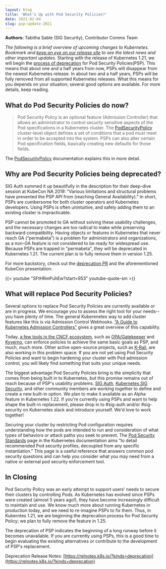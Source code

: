 ```yaml
---
layout: blog
title: 'What’s Up with Pod Security Policies?'
date: 2021-02-04
slug: psp-update-2021
---
```


**Authors:** Tabitha Sable (SIG Security), Contributor Comms Team

_The following is a brief overview of upcoming changes to Kubernetes. Bookmark and [keep an eye on our release site](https://www.kubernetes.dev/resources/release/) to see the latest news and other important updates._
Starting with the release of Kubernetes 1.21, we will begin the [process of deprecation](/docs/reference/using-api/deprecation-policy/) for Pod Security Policies(PSP). This means that about one and a half years from now, PSPs will disappear from the newest Kubernetes release. In about two and a half years, PSPs will be fully removed from all supported Kubernetes releases. What this means for you depends on your situation; several good options are available. For more details, keep reading.

## What do Pod Security Policies do now?

> Pod Security Policy is an optional feature (Admission Controller) that allows an administrator to control security sensitive aspects of the Pod specifications in a Kubernetes cluster. The [PodSecurityPolicy](/docs/reference/kubernetes-api/policies-resources/pod-security-policy-v1beta1/) cluster-level object defines a set of conditions that a pod must meet in order to be accepted into the system. PSPs can also alter certain Pod specification fields, basically creating new defaults for those fields.

The [PodSecurityPolicy](/docs/concepts/policy/pod-security-policy/) documentation explains this in more detail.

## Why are Pod Security Policies being deprecated? 

SIG Auth summed it up beautifully in the description for their deep-dive session at KubeCon NA 2019: "Various limitations and structural problems have prevented the PSP API from (reaching General Availability)." In short, PSPs are cumbersome for both cluster operators and Kubernetes developers. Using PSPs is often unintuitive, and safely adding them to an existing cluster is impracticable.

PSP cannot be promoted to GA without solving these usability challenges, and the necessary changes are too radical to make while preserving backward compatibility. Having objects or features in Kubernetes that never reach GA (“permabeta”) is a problem for administrators and organizations, as a non-GA feature is not considered to be ready for widespread use. Because PSPs are trapped in "permabeta", they will be deprecated in Kubernetes 1.21. The current plan is to fully remove them in version 1.25.

For more backstory, check out the [deprecation PR](https://github.com/kubernetes/kubernetes/pull/97171) and the aforementioned KubeCon presentation:

{{< youtube "SFtHRmPuhEw?start=953" youtube-quote-sm >}}

## What will replace Pod Security Policies? 

Several options to replace Pod Security Policies are currently available or are in progress. We encourage you to assess the right tool for your needs--you have plenty of time. The general Kuberenetes way to add cluster features like this is via Admission Control Webhooks. [“A Guide to Kubernetes Admission Controllers”](/blog/2019/03/21/a-guide-to-kubernetes-admission-controllers/) gives a great overview of this capability.

Today, [a few tools in the CNCF ecosystem](https://landscape.cncf.io/card-mode?category=security-compliance&grouping=category), such as [OPA/Gatekeeper](https://github.com/open-policy-agent/gatekeeper/) and [Kyverno](https://github.com/kyverno/kyverno/), can enforce policies to achieve the same basic goals as PSP, and much, much more. Other active open-source projects, such as [K-Rail](https://github.com/cruise-automation/k-rail), are also working in this problem space. If you are not yet using Pod Security Policies and want to begin hardening your cluster with Pod admission control, you will likely find something that suits your unique needs.

The biggest advantage Pod Security Policies bring is the simplicity that comes from being built in to Kubernetes, but this promise remains out of reach because of PSP's usability problems. [SIG Auth](https://github.com/kubernetes/community/blob/master/sig-auth), [Kubernetes SIG Security](https://github.com/kubernetes/community/blob/master/sig-security), and other community members are working together to define and create a new built-in option. We plan to make it available as an Alpha feature in Kubernetes 1.22. If you're currently using PSPs and want to help shape the built-in replacement, please drop in to #sig-auth and/or #sig-security on Kubernetes slack and introduce yourself. We'd love to work together!

Securing your cluster by restricting Pod configuration requires understanding how the pods are intended to run and consideration of what types of behaviors or attack paths you seek to prevent. The [Pod Security Standards](/docs/concepts/security/pod-security-standards/) page in the Kubernetes documentation aims “to detail recommended Pod security profiles, decoupled from any specific instantiation.”  This page is a useful reference that answers common pod security questions and can help you consider what you may need from a native or external pod security enforcement tool.

## In Closing

Pod Security Policy was an early attempt to support users' needs to secure their clusters by controlling Pods. As Kubernetes has evolved since PSPs were created (almost 5 years ago!), they have become increasingly difficult to maintain and use. We know much more about running Kubernetes in production today, and we need to re-imagine PSPs to fix them. Thus, in Kuberntes 1.21, we are beginning the deprecation process for Pod Security Policy; we plan to fully remove the feature in 1.25.

The deprecation of PSP indicates the beginning of a long runway before it becomes unavailable. If you are currently using PSPs, this is a good time to begin evaluating the existing alternatives or contribute to the development of PSP's replacement.

Deprecation Release Notes: [https://relnotes.k8s.io/?kinds=deprecation](https://relnotes.k8s.io/?kinds=deprecation)
